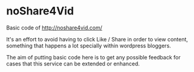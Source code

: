 noShare4Vid
===========

Basic code of http://noshare4vid.com/

It's an effort to avoid having to click Like / Share in order to view content, something that happens a lot specially within wordpress bloggers.

The aim of putting basic code here is to get any possible feedback for cases that this service can be extended or enhanced.
